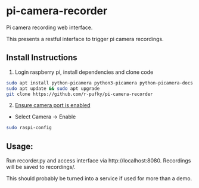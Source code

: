 # pi-camera-recorder
Pi camera recording web interface.

This presents a restful interface to trigger pi camera recordings.

Install Instructions
--------------------
1. Login raspberry pi, install dependencies and clone code

```bash
sudo apt install python-picamera python3-picamera python-picamera-docs python-dev python-imaging python-pip python-flask flask
sudo apt update && sudo apt upgrade
git clone https://github.com/r-pufky/pi-camera-recorder
```

2. [Ensure camera port is enabled](https://www.raspberrypi.org/documentation/configuration/camera.md)
* Select Camera -> Enable
```bash
sudo raspi-config
```

Usage:
------
Run recorder.py and access interface via http://localhost:8080. Recordings will be saved to recordings/.

This should probably be turned into a service if used for more than a demo.
